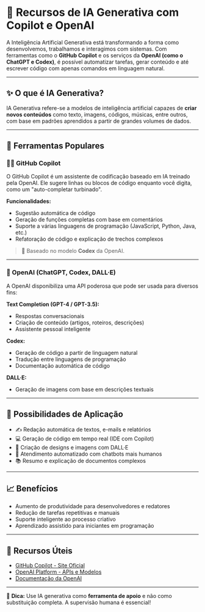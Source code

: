 # 🤖 Recursos de IA Generativa com Copilot e OpenAI

A Inteligência Artificial Generativa está transformando a forma como desenvolvemos, trabalhamos e interagimos com sistemas. Com ferramentas como o **GitHub Copilot** e os serviços da **OpenAI (como o ChatGPT e Codex)**, é possível automatizar tarefas, gerar conteúdo e até escrever código com apenas comandos em linguagem natural.

---

## ✨ O que é IA Generativa?

IA Generativa refere-se a modelos de inteligência artificial capazes de **criar novos conteúdos** como texto, imagens, códigos, músicas, entre outros, com base em padrões aprendidos a partir de grandes volumes de dados.

---

## 🚀 Ferramentas Populares

### 🧑‍💻 GitHub Copilot

O GitHub Copilot é um assistente de codificação baseado em IA treinado pela OpenAI. Ele sugere linhas ou blocos de código enquanto você digita, como um "auto-completar turbinado".

**Funcionalidades:**
- Sugestão automática de código
- Geração de funções completas com base em comentários
- Suporte a várias linguagens de programação (JavaScript, Python, Java, etc.)
- Refatoração de código e explicação de trechos complexos

> 🧠 Baseado no modelo **Codex** da OpenAI.

---

### 🧠 OpenAI (ChatGPT, Codex, DALL·E)

A OpenAI disponibiliza uma API poderosa que pode ser usada para diversos fins:

**Text Completion (GPT-4 / GPT-3.5):**
- Respostas conversacionais
- Criação de conteúdo (artigos, roteiros, descrições)
- Assistente pessoal inteligente

**Codex:**
- Geração de código a partir de linguagem natural
- Tradução entre linguagens de programação
- Documentação automática de código

**DALL·E:**
- Geração de imagens com base em descrições textuais

---

## 🧩 Possibilidades de Aplicação

- ✍️ Redação automática de textos, e-mails e relatórios
- 💻 Geração de código em tempo real (IDE com Copilot)
- 🎨 Criação de designs e imagens com DALL·E
- 🧾 Atendimento automatizado com chatbots mais humanos
- 📚 Resumo e explicação de documentos complexos

---

## 📈 Benefícios

- Aumento de produtividade para desenvolvedores e redatores
- Redução de tarefas repetitivas e manuais
- Suporte inteligente ao processo criativo
- Aprendizado assistido para iniciantes em programação

---

## 🔗 Recursos Úteis

- [GitHub Copilot - Site Oficial](https://github.com/features/copilot)
- [OpenAI Platform - APIs e Modelos](https://platform.openai.com/)
- [Documentação da OpenAI](https://platform.openai.com/docs)

---

💬 **Dica:** Use IA generativa como **ferramenta de apoio** e não como substituição completa. A supervisão humana é essencial!
